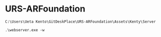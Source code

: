 # URS-ARFoundation
`C:\Users\Ueta Kento\GitDeskPlace\URS-ARFoundation\Assets\Kenty\Server`

`.\webserver.exe -w`

